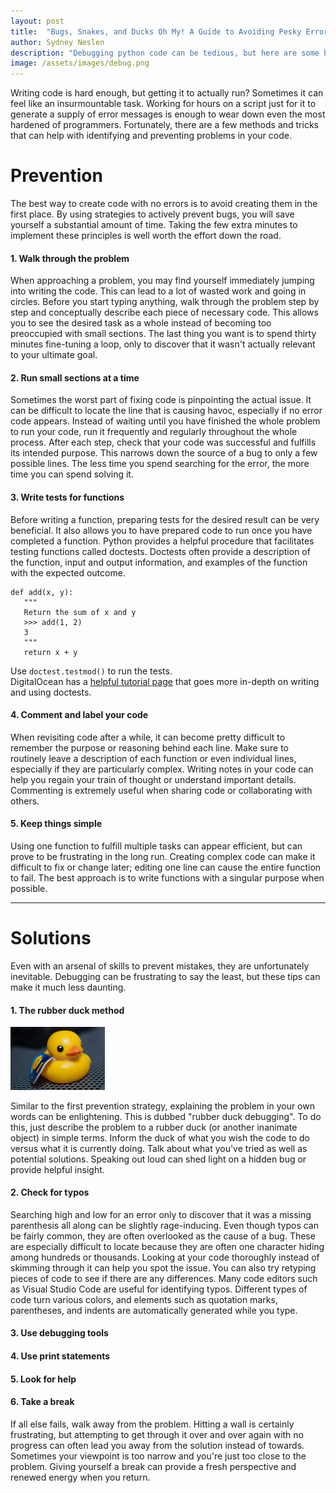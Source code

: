 ```yaml
---
layout: post
title:  "Bugs, Snakes, and Ducks Oh My! A Guide to Avoiding Pesky Errors"
author: Sydney Neslen
description: "Debugging python code can be tedious, but here are some helpful tips to make the process much easier!"
image: /assets/images/debug.png
---
```


Writing code is hard enough, but getting it to actually run? Sometimes it can feel like an insurmountable task. Working for hours on a script just for it to generate a supply of error messages is enough to wear down even the most hardened of programmers. Fortunately, there are a few methods and tricks that can help with identifying and preventing problems in your code. 

# Prevention 
The best way to create code with no errors is to avoid creating them in the first place. By using strategies to actively prevent bugs, you will save yourself a substantial amount of time. Taking the few extra minutes to implement these principles is well worth the effort down the road.  

#### 1. Walk through the problem
When approaching a problem, you may find yourself immediately jumping into writing the code. This can lead to a lot of wasted work and going in circles. Before you start typing anything, walk through the problem step by step and conceptually describe each piece of necessary code. This allows you to see the desired task as a whole instead of becoming too preoccupied with small sections. The last thing you want is to spend thirty minutes fine-tuning a loop, only to discover that it wasn't actually relevant to your ultimate goal.  

#### 2. Run small sections at a time
Sometimes the worst part of fixing code is pinpointing the actual issue. It can be difficult to locate the line that is causing havoc, especially if no error code appears. Instead of waiting until you have finished the whole problem to run your code, run it frequently and regularly throughout the whole process. After each step, check that your code was successful and fulfills its intended purpose. This narrows down the source of a bug to only a few possible lines. The less time you spend searching for the error, the more time you can spend solving it.  

#### 3. Write tests for functions
Before writing a function, preparing tests for the desired result can be very beneficial. It also allows you to have prepared code to run once you have completed a function. Python provides a helpful procedure that facilitates testing functions called doctests. Doctests often provide a description of the function, input and output information, and examples of the function with the expected outcome.   

```
def add(x, y):
   """
   Return the sum of x and y
   >>> add(1, 2)
   3
   """
   return x + y
```

Use `doctest.testmod()` to run the tests.   
DigitalOcean has a [helpful tutorial page](https://www.digitalocean.com/community/tutorials/how-to-write-doctests-in-python) that goes more in-depth on writing and using doctests.   

#### 4. Comment and label your code
When revisiting code after a while, it can become pretty difficult to remember the purpose or reasoning behind each line. Make sure to routinely leave a description of each function or even individual lines, especially if they are particularly complex. Writing notes in your code can help you regain your train of thought or understand important details. Commenting is extremely useful when sharing code or collaborating with others.   

#### 5. Keep things simple
Using one function to fulfill multiple tasks can appear efficient, but can prove to be frustrating in the long run. Creating complex code can make it difficult to fix or change later; editing one line can cause the entire function to fail. The best approach is to write functions with a singular purpose when possible.   

---

# Solutions
Even with an arsenal of skills to prevent mistakes, they are unfortunately inevitable. Debugging can be frustrating to say the least, but these tips can make it much less daunting.  

#### 1. The rubber duck method
<img src="https://raw.githubusercontent.com/sneslen/my386blog/main/assets/images/rubberduck.jpg" alt="" style="width:30%; margin-left:auto; margin-right:auto;"/> 
   
Similar to the first prevention strategy, explaining the problem in your own words can be enlightening. This is dubbed "rubber duck debugging". To do this, just describe the problem to a rubber duck (or another inanimate object) in simple terms. Inform the duck of what you wish the code to do versus what it is currently doing. Talk about what you've tried as well as potential solutions.  Speaking out loud can shed light on a hidden bug or provide helpful insight.  

#### 2. Check for typos
Searching high and low for an error only to discover that it was a missing parenthesis all along can be slightly rage-inducing. Even though typos can be fairly common, they are often overlooked as the cause of a bug. These are especially difficult to locate because they are often one character hiding among hundreds or thousands. Looking at your code thoroughly instead of skimming through it can help you spot the issue. You can also try retyping pieces of code to see if there are any differences. Many code editors such as Visual Studio Code are useful for identifying typos. Different types of code turn various colors, and elements such as quotation marks, parentheses, and indents are automatically generated while you type.   

#### 3. Use debugging tools


#### 4. Use print statements


#### 5. Look for help


#### 6. Take a break
If all else fails, walk away from the problem. Hitting a wall is certainly frustrating, but attempting to get through it over and over again with no progress can often lead you away from the solution instead of towards. Sometimes your viewpoint is too narrow and you're just too close to the problem. Giving yourself a break can provide a fresh perspective and renewed energy when you return.  